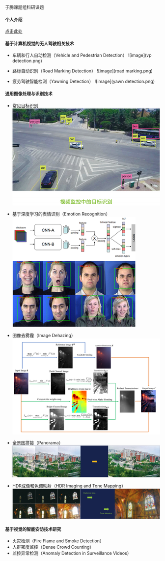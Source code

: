 于腾课题组科研课题

#### 个人介绍

<a href="/index-cn.html">点击此处</a>

#### 基于计算机视觉的无人驾驶相关技术

- 车辆和行人自动检测（Vehicle and Pedestrian Detection）
![image](vp detection.png)

- 路标自动识别（Road Marking Detection）
![image](road marking.png)

- 疲劳驾驶智能检测（Yawning Detection）
![image](yawn detection.png)

#### 通用图像处理与识别技术

- 常见目标识别
![image](obj.png)

- 基于深度学习的表情识别（Emotion Recognition）
![image](emotion.png)

- 图像去雾霾（Image Dehazing）
![image](flowchart.png)

- 全景图拼接（Panorama）
![image](pano.png)

- HDR成像和色调映射（HDR Imaging and Tone Mapping）
![image](hdr.png)

#### 基于视觉的智能安防技术研究

- 火灾检测（Fire Flame and Smoke Detection）
- 人群密度监控（Dense Crowd Counting）
- 监控异常检测（Anomaly Detection in Surveillance Videos）
